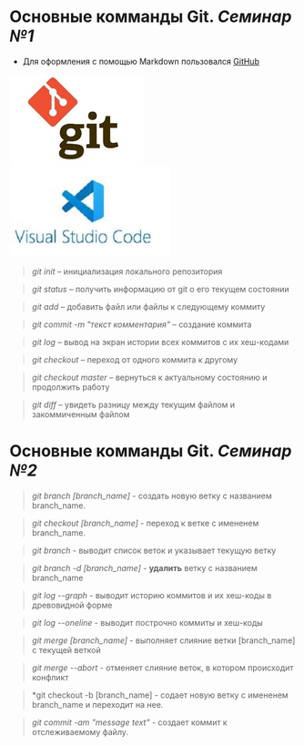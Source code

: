 # Основные комманды Git. *Cеминар №1*

- Для оформления с помощью Markdown пользовался [GitHub](https://docs.github.com/ru/get-started/writing-on-github/getting-started-with-writing-and-formatting-on-github/basic-writing-and-formatting-syntax)

![Логотип Гит](logo_git.jpg) ![VS Code](/vslogo.jpg)

>*git init* – инициализация локального репозитория

>*git status* – получить информацию от git о его текущем состоянии

>*git add* – добавить файл или файлы к следующему коммиту

>*git commit -m "текст комментария"* – создание коммита

>*git log* – вывод на экран истории всех коммитов с их хеш-кодами

>*git checkout* – переход от одного коммита к другому

>*git checkout master* – вернуться к актуальному состоянию и продолжить работу

>*git diff* – увидеть разницу между текущим файлом и закоммиченным файлом

# Основные комманды Git. *Семинар №2*

> *git branch [branch_name]* - создать новую ветку с названием branch_name.

> *git checkout [branch_name]* - переход к ветке с имененем branch_name.

> *git branch* - выводит список веток и указывает текущую ветку

> *git branch -d [branch_name]* - **удaлить** ветку с названием branch_name

> *git log --graph* - выводит историю коммитов и их хеш-коды в древовидной форме

> *git log --oneline* - выводит построчно коммиты и хеш-коды

> *git merge [branch_name]* - выполняет слияние ветки [branch_name] с текущей веткой

> *git merge --abort* - отменяет слияние веток, в котором происходит конфликт

> *git checkout -b [branch_name] - содает новую ветку с имененем branch_name и переходит на нее.

> *git commit -am "message text"* - создает коммит к отслеживаемому файлу.